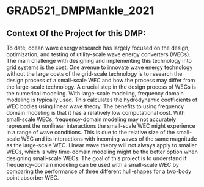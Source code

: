 # GRAD521_DMPMankle_2021

## Context Of the Project for this DMP:

To date, ocean wave energy research has largely focused on the design, optimization, and testing of utility-scale wave energy converters (WECs). 
The main challenge with designing and implementing this technology into grid systems is the cost. One avenue to innovate wave energy technology without the large costs of the grid-scale technology is to research the design process of a small-scale WEC and how the process may differ from the large-scale technology.
A crucial step in the design process of WECs is the numerical modeling. With large-scale modeling, frequency domain modeling is typically used. This calculates the hydrodynamic coefficients of WEC bodies using linear wave theory. 
The benefits to using frequency domain modeling is that it has a relatively low computational cost. With small-scale WECs, frequency-domain modeling may not accurately represent the nonlinear interactions the small-scale WEC might experience in a range of wave conditions. 
This is due to the relative size of the small-scale WEC and its interactions with incoming waves of the same magnitude as the large-scale WEC.
Linear wave theory will not always apply to smaller WECs, which is why time-domain modeling might be the better option when designing small-scale WECs. 
The goal of this project is to understand if frequency-domain modeling can be used with a small-scale WEC by comparing the performance of three different hull-shapes for a two-body point absorber WEC. 


